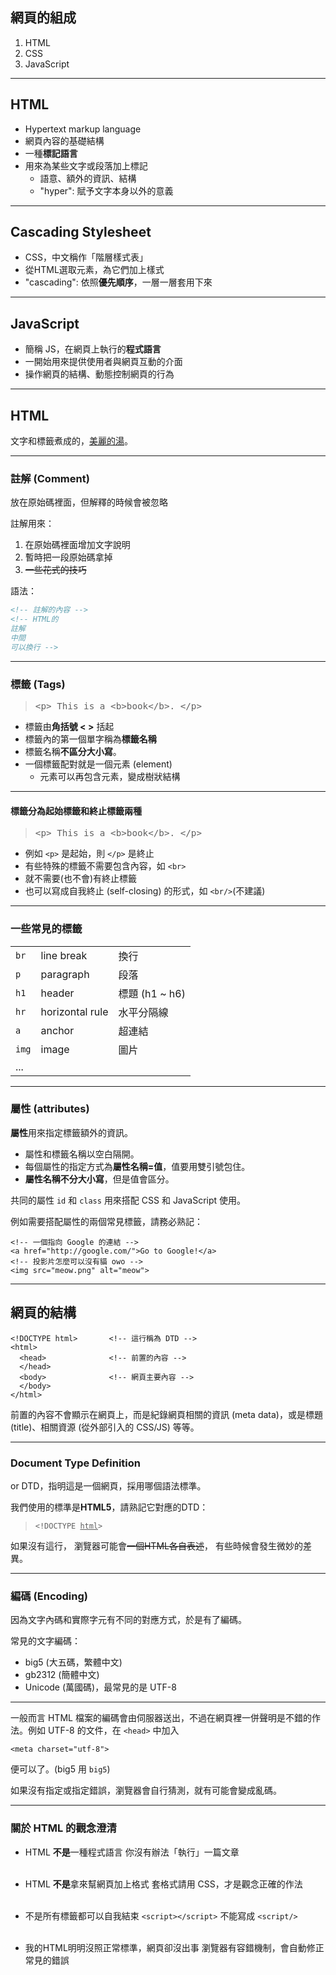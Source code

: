 <!-- .slide: class="sparse" -->
## 網頁的組成
1. HTML
2. CSS
3. JavaScript

---

## HTML
  * Hypertext markup language
  * 網頁內容的基礎結構
  * 一種**標記語言**
  * 用來為某些文字或段落加上標記
    * 語意、額外的資訊、結構
    * "hyper": 賦予文字本身以外的意義

---

## Cascading Stylesheet
  * CSS，中文稱作「階層樣式表」
  * 從HTML選取元素，為它們加上樣式
  * "cascading": 依照**優先順序**，一層一層套用下來

---

## JavaScript
  * 簡稱 JS，在網頁上執行的**程式語言**
  * 一開始用來提供使用者與網頁互動的介面
  * 操作網頁的結構、動態控制網頁的行為

------

## HTML
文字和標籤煮成的，[美麗的湯](https://pypi.python.org/pypi/beautifulsoup4)。

---

### 註解 (Comment)
放在原始碼裡面，但解釋的時候會被忽略

註解用來：

1. 在原始碼裡面增加文字說明
2. 暫時把一段原始碼拿掉
3. ~~一些花式的技巧~~

語法：
```html
<!-- 註解的內容 -->
<!-- HTML的
註解
中間
可以換行 -->
```

---

### 標籤 (Tags)

> <big>`<p> This is a <b>book</b>. </p>`</big>  <!-- .element: style="font-style: normal" -->

* 標籤由**角括號 &lt; &gt;** 括起
* 標籤內的第一個單字稱為**標籤名稱**
* 標籤名稱**不區分大小寫**。
* 一個標籤配對就是一個元素 (element)
  * 元素可以再包含元素，變成樹狀結構

---

#### 標籤分為**起始標籤**和**終止標籤**兩種

> <big>`<p> This is a <b>book</b>. </p>`</big>  <!-- .element: style="font-style: normal" -->

* 例如 `<p>` 是起始，則 `</p>` 是終止
* 有些特殊的標籤不需要包含內容，如 `<br>`
* 就不需要(也不會)有終止標籤
* 也可以寫成自我終止 (self-closing) 的形式，如 `<br/>`(不建議)

---

### 一些常見的標籤

| | | |
| - | - | - |
| `br`  | line break | 換行 |
| `p`   | paragraph | 段落 |
| `h1`  | header | 標題 (h1 ~ h6) |
| `hr`  | horizontal rule | 水平分隔線 |
| `a`   | anchor  | 超連結 |
| `img` | image   | 圖片 |
| ...

---

### 屬性 (attributes)
**屬性**用來指定標籤額外的資訊。
* 屬性和標籤名稱以空白隔開。
* 每個屬性的指定方式為**屬性名稱=值**，值要用雙引號包住。
* **屬性名稱不分大小寫**，但是值會區分。

共同的屬性 `id` 和 `class` 用來搭配 CSS 和 JavaScript 使用。

例如需要搭配屬性的兩個常見標籤，請務必熟記：
```
<!-- 一個指向 Google 的連結 -->
<a href="http://google.com/">Go to Google!</a>
<!-- 投影片怎麼可以沒有貓 owo -->
<img src="meow.png" alt="meow">
```

------

## 網頁的結構
```
<!DOCTYPE html>       <!-- 這行稱為 DTD -->
<html>
  <head>              <!-- 前置的內容 -->
  </head>
  <body>              <!-- 網頁主要內容 -->
  </body>
</html>
```

前置的內容不會顯示在網頁上，而是紀錄網頁相關的資訊 (meta data)，或是標題 (title)、相關資源 (從外部引入的 CSS/JS) 等等。



---

### Document Type Definition
or DTD，指明這是一個網頁，採用哪個語法標準。

我們使用的標準是**HTML5**，請熟記它對應的DTD：

> <code>&lt;!DOCTYPE <u>html</u>&gt;</code>  <!-- .element: style="font-style: normal" -->

如果沒有這行，
瀏覽器可能會~~一個HTML各自表述~~，
有些時候會發生微妙的差異。

---

### 編碼 (Encoding)
因為文字內碼和實際字元有不同的對應方式，於是有了編碼。

常見的文字編碼：

* big5 (大五碼，繁體中文)
* gb2312 (簡體中文)
* Unicode (萬國碼)，最常見的是 UTF-8

---

一般而言 HTML 檔案的編碼會由伺服器送出，不過在網頁裡一併聲明是不錯的作法。例如 UTF-8 的文件，在 `<head>` 中加入

```
<meta charset="utf-8">
```

便可以了。(big5 用 `big5`)

如果沒有指定或指定錯誤，瀏覽器會自行猜測，就有可能會變成亂碼。

---

### 關於 HTML 的觀念澄清

  * HTML **不是**一種程式語言
    你沒有辦法「執行」一篇文章<br>&nbsp;
  <!-- .element: class="fragment" data-fragment-index="1" -->

  * HTML **不是**拿來幫網頁加上格式
    套格式請用 CSS，才是觀念正確的作法<br>&nbsp;
  <!-- .element: class="fragment" data-fragment-index="2" -->

  * 不是所有標籤都可以自我結束
    `<script></script>` 不能寫成 `<script/>`<br>&nbsp;
  <!-- .element: class="fragment" data-fragment-index="3" -->

  * 我的HTML明明沒照正常標準，網頁卻沒出事
    瀏覽器有容錯機制，會自動修正常見的錯誤
  <!-- .element: class="fragment" data-fragment-index="4" -->
